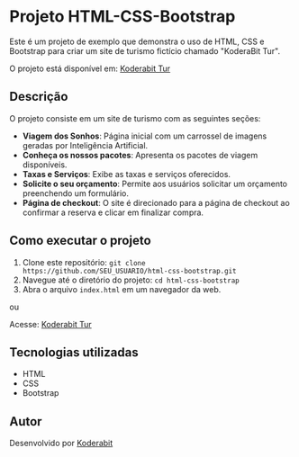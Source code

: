 # Projeto HTML-CSS-Bootstrap

Este é um projeto de exemplo que demonstra o uso de HTML, CSS e Bootstrap para criar um site de turismo fictício chamado "KoderaBit Tur".

O projeto está disponível em: [Koderabit Tur](https://koderabit.github.io/html-css-bootstrap)

## Descrição

O projeto consiste em um site de turismo com as seguintes seções:

- **Viagem dos Sonhos**: Página inicial com um carrossel de imagens geradas por Inteligência Artificial.
- **Conheça os nossos pacotes**: Apresenta os pacotes de viagem disponíveis.
- **Taxas e Serviços**: Exibe as taxas e serviços oferecidos.
- **Solicite o seu orçamento**: Permite aos usuários solicitar um orçamento preenchendo um formulário.
- **Página de checkout**: O site é direcionado para a página de checkout ao confirmar a reserva e clicar em finalizar compra.

## Como executar o projeto

1. Clone este repositório: `git clone https://github.com/SEU_USUARIO/html-css-bootstrap.git`
2. Navegue até o diretório do projeto: `cd html-css-bootstrap`
3. Abra o arquivo `index.html` em um navegador da web.

ou

Acesse: [Koderabit Tur](https://koderabit.github.io/html-css-bootstrap)

## Tecnologias utilizadas

- HTML
- CSS
- Bootstrap

## Autor

Desenvolvido por [Koderabit](https://github.com/koderabit)

